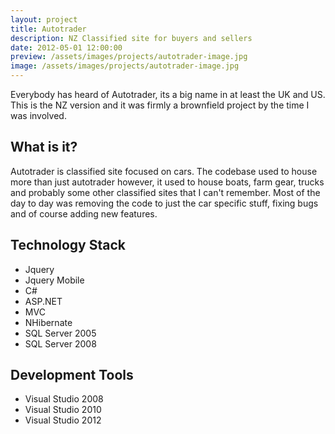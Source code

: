 ```yaml
---
layout: project
title: Autotrader
description: NZ Classified site for buyers and sellers
date: 2012-05-01 12:00:00
preview: /assets/images/projects/autotrader-image.jpg
image: /assets/images/projects/autotrader-image.jpg
---
```

Everybody has heard of Autotrader, its a big name in at least the UK and US. This is the NZ version and it was firmly a brownfield project by the time I was involved.

What is it?
-----------

Autotrader is classified site focused on cars. The codebase used to house more than just autotrader however, it used to house boats, farm gear, trucks and probably some other classified sites that I can't remember. Most of the day to day was removing the code to just the car specific stuff, fixing bugs and of course adding new features.

Technology Stack
----------------

- Jquery
- Jquery Mobile
- C#
- ASP.NET
- MVC
- NHibernate
- SQL Server 2005
- SQL Server 2008

Development Tools
-----------------

- Visual Studio 2008
- Visual Studio 2010
- Visual Studio 2012
